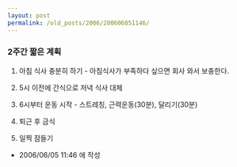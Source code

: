 ```yaml
---
layout: post
permalink: /old_posts/2006/200606051146/
---
```


### 2주간 짧은 계획

1. 아침 식사 충분히 하기 - 아침식사가 부족하다 싶으면 회사 와서 보충한다.

2. 5시 이전에 간식으로 저녁 식사 대체

3. 6시부터 운동 시작 - 스트레칭, 근력운동(30분), 달리기(30분)

4. 퇴근 후 금식

5. 일찍 잠들기






- 2006/06/05 11:46 에 작성